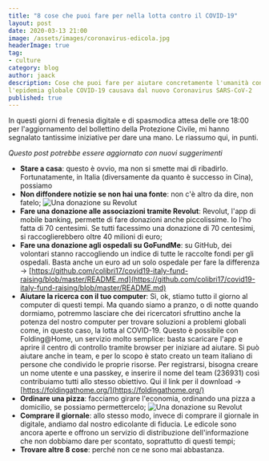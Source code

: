 ```yaml
---
title: "8 cose che puoi fare per nella lotta contro il COVID-19"
layout: post
date: 2020-03-13 21:00
image: /assets/images/coronavirus-edicola.jpg
headerImage: true
tag:
- culture
category: blog
author: jaack
description: Cose che puoi fare per aiutare concretamente l'umanità contro
l'epidemia globale COVID-19 causava dal nuovo Coronavirus SARS-CoV-2
published: true
---
```


In questi giorni di frenesia digitale e di spasmodica attesa delle ore 18:00 per l'aggiornamento
del bollettino della Protezione Civile, mi hanno segnalato tantissime iniziative per
dare una mano. Le riassumo qui, in punti.

*Questo post potrebbe essere aggiornato con nuovi suggerimenti*

- **Stare a casa**: questo è ovvio, ma non si smette mai di ribadirlo. Fortunatamente, in Italia
(diversamente da quanto è successo in Cina), possiamo
- **Non diffondere notizie se non hai una fonte**: non c'è altro da dire, non fatelo;
<img class="image" src="{{base}}/assets/images/coronavirus-donazione-revolut.png"
alt="Una donazione su Revolut" />
- **Fare una donazione alle associazioni tramite Revolut**: Revolut, l'app di mobile banking,
 permette di fare donazioni anche piccolissime. Io l'ho fatta di 70 centesimi. Se tutti facessimo una
 donazione di 70 centesimi, si raccoglierebbero oltre 40 milioni di euro;
- **Fare una donazione agli ospedali su GoFundMe**: su GitHub, dei volontari stanno raccogliendo un indice di tutte le raccolte fondi per gli ospedali. Basta anche un euro ad un solo ospedale per fare la differenza -> [https://github.com/colibri17/covid19-italy-fund-raising/blob/master/README.md](https://github.com/colibri17/covid19-italy-fund-raising/blob/master/README.md)
- **Aiutare la ricerca con il tuo computer**: Sì, ok, stiamo tutto il giorno al computer di questi tempi. Ma quando siamo a pranzo, o di notte quando dormiamo, potremmo lasciare che dei ricercatori sfruttino anche la potenza del nostro computer per trovare soluzioni a problemi globali come, in questo caso, la lotta al COVID-19. Questo è possibile con Folding@Home, un servizio molto semplice: basta scaricare l'app e aprire il centro di controllo tramite browser per iniziare ad aiutare. Si può aiutare anche in team, e per lo scopo è stato creato un team italiano di persone che condivido le proprie risorse. Per registrarsi, bisogna creare un nome utente e una passkey, e inserire il nome del team (236931) così contribuiamo tutti allo stesso obiettivo. Qui il link per il download -> [https://foldingathome.org/](https://foldingathome.org/)
- **Ordinare una pizza**: facciamo girare l'economia, ordinando una pizza a domicilio, se possiamo permettercelo;
<img class="image" src="{{base}}/assets/images/coronavirus-donazione-revolut.png"
alt="Una donazione su Revolut" />
- **Comprare il giornale**: allo stesso modo, invece di comprare il giornale in digitale, andiamo dal nostro edicolante di fiducia. Le edicole sono ancora aperte e offrono un servizio di distribuzione dell'informazione che non dobbiamo dare per scontato, soprattutto di questi tempi;
- **Trovare altre 8 cose**: perché non ce ne sono mai abbastanza.
